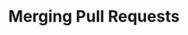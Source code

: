 ---
layout: module
title: Merging Pull Requests
pre-requisites: CONT-04_Editing-pull-request-files
learning-objective: Merge the changes made on your feature branch into your master branch.
screens:
  - image-slide:
      title: Merging Pull Requests
      image: merge-logo.jpg
      presenter-script:
        - At this point, your pull request should be approved and you are ready to merge it in to the `master` branch.
        - When you merge your branch, you are taking the content and history from your feature branch and adding it to the content and history of the `master` branch.
        - Many project teams have established rules about who should merge a pull request. Some say it should be the person who created the pull request since they will be the ones to deal with any issues resulting from the merge. Others say it should be a single person within the project team to ensure consistency. Still others say it can be anyone other than the person who created the pull request.
        - There are also third party Continuous Integration (CI) tools you can integrate with GitHub to test the build before the merge is completed. There are pros and cons to each approach and we will not attempt to prescribe a solution here, but these are good conversations to have within your project team.
        - Let's take a look at how you can merge the pull request and close the original issue at the same time.
  - video-slide:
      title: Merging Pull Requests
      video: https://www.youtube.com/watch?v=r5C6yXNaSGo
      video-script:
        - do: "Open the `pull request` to be merged"
          say: "Visit your pull request now that it's ready to be merged"
        - do: "Show the `Conversation` view"
          say: "You can merge a pull request at the bottom of the conversation view."
        - do: "Click `Merge pull request`"
          say: "You simply click the Merge pull request button."
        - do: "Show the merge confirmation window"
          say: "Now we want to include some special text that tells GitHub that this pull request should close the original issue."
        - do: Type `Fixes`
          say: "Fixes is one of the special keywords that GitHub looks for in merge commits."
        - do: "Type `#`"
          say: "We can use the # to auto-generate the link to the issue."
        - do: "Type a few letters from the issue name"
          say: "Since the issue title contained your username, you can type the first few letters of your GitHub username to narrow down the list of possible issues."
        - do: "Select the correct issue from the drop down"
          say: "Simply select your issue from the list."
        - do: "Click `Confirm merge`"
          say: "And click confirm merge."
        - do: "Show confirmation message"
          say: "A confirmation message will let you know that your pull request was merged and closed. It also let's you know that the branch we created can be safely deleted."
        - do: "Click `Delete branch`"
          say: "Since we won't be using this branch anymore, you should go ahead and delete it now."
        - do: "Click `Issues` and then filter to see the `Closed` issues"
          say: "You can now go back to the issues tab and you will see that your issue has been closed. Congratulations, you have completed your first contribution on GitHub."
      production-notes:
  - lab:
      title: Merging Pull Requests
      id: CONT-05-lab-01
      presenter-script:
        - Let's finish the workflow by merging our changes into master.
      steps:
        - description: "Merge the pull request you created, closing your original issue with the merge commit."
          id: CONT-05-merge
          verifications:
            - verification-type: pull-request-merged
              id: CONT-05-merge-verification
              success-message: "Great job - you have merged your branch."
              failure-message: "It looks like you haven't merged your branch. Want to try again?"
additional-labs:
additional-questions:
resources:
  - title: Special Keywords for Closing Issues
    url: https://help.github.com/articles/closing-issues-via-commit-messages/

---